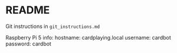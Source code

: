 # README

Git instructions in `git_instructions.md`

Raspberry Pi 5 info:
hostname: cardplaying.local
username: cardbot
password: cardbot

